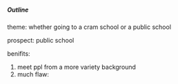 ##### Outline

theme: whether going to a cram school or a public school

prospect: public school

benifits: 
1. meet ppl from a more variety background
2. much
flaw: 